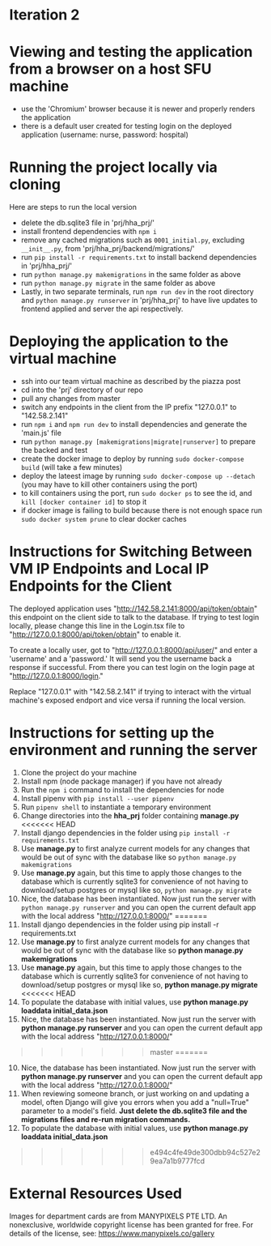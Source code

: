﻿# Iteration 2
# Viewing and testing the application from a browser on a host SFU machine
- use the 'Chromium' browser because it is newer and properly renders the application
- there is a default user created for testing login on the deployed application (username: nurse, password: hospital)

# Running the project locally via cloning
Here are steps to run the local version
- delete the db.sqlite3 file in 'prj/hha_prj/'
- install frontend dependencies with `npm i`
- remove any cached migrations such as `0001_initial.py`, excluding `__init__.py`, from 'prj/hha_prj/backend/migrations/'
- run `pip install -r requirements.txt` to install backend dependencies in 'prj/hha_prj/'
- run `python manage.py makemigrations` in the same folder as above
- run `python manage.py migrate` in the same folder as above
- Lastly, in two separate terminals, run `npm run dev` in the root directory and `python manage.py runserver` in 'prj/hha_prj' to have live updates to frontend applied and server the api respectively.

# Deploying the application to the virtual machine
- ssh into our team virtual machine as described by the piazza post
- cd into the 'prj' directory of our repo
- pull any changes from master
- switch any endpoints in the client from the IP prefix "127.0.0.1" to "142.58.2.141"
- run `npm i` and `npm run dev` to install dependencies and generate the 'main.js' file
- run `python manage.py [makemigrations|migrate|runserver]` to prepare the backed and test
- create the docker image to deploy by running `sudo docker-compose build` (will take a few minutes) 
- deploy the lateest image by running `sudo docker-compose up --detach` (you may have to kill other containers using the port)
- to kill containers using the port, run `sudo docker ps` to see the id, and `kill [docker container id]` to stop it
- if docker image is failing to build because there is not enough space run `sudo docker system prune` to clear docker caches

# Instructions for Switching Between VM IP Endpoints and Local IP Endpoints for the Client
The deployed application uses "http://142.58.2.141:8000/api/token/obtain" this endpoint on the client side to talk to the database. If trying to test login locally, please change this line in the Login.tsx file to "http://127.0.0.1:8000/api/token/obtain" to enable it. 

To create a locally user, got to "http://127.0.0.1:8000/api/user/" and enter a 'username' and a 'password.' It will send you the username back a response if successful. From there you can test login on the login page at "http://127.0.0.1:8000/login."

Replace "127.0.0.1" with "142.58.2.141" if trying to interact with the virtual machine's exposed endport and vice versa if running the local version.

# Instructions for setting up the environment and running the server
1. Clone the project do your machine
2. Install npm (node package manager) if you have not already
3. Run the `npm i` command to install the dependencies for node
4. Install pipenv with `pip install --user pipenv` 
5. Run `pipenv shell` to instantiate a temporary environment
6. Change directories into the **hha_prj** folder containing **manage.py**
<<<<<<< HEAD
7. Install django dependencies in the folder using `pip install -r requirements.txt`
8. Use **manage.py** to first analyze current models for any changes that would be out of sync with the database like so `python manage.py makemigrations`
9. Use **manage.py** again, but this time to apply those changes to the database which is currently sqlite3 for convenience of not having to download/setup postgres or mysql like so, `python manage.py migrate`
10. Nice, the database has been instantiated. Now just run the server with `python manage.py runserver` and you can open the current default app with the local address "http://127.0.0.1:8000/"
=======
7. Install django dependencies in the folder using pip install -r requirements.txt
8. Use **manage.py** to first analyze current models for any changes that would be out of sync with the database like so **python manage.py makemigrations**
9. Use **manage.py** again, but this time to apply those changes to the database which is currently sqlite3 for convenience of not having to download/setup postgres or mysql like so, **python manage.py migrate**
<<<<<<< HEAD
10. To populate the database with initial values, use **python manage.py loaddata initial_data.json**
11. Nice, the database has been instantiated. Now just run the server with **python manage.py runserver** and you can open the current default app with the local address "http://127.0.0.1:8000/"
>>>>>>> master
=======
10. Nice, the database has been instantiated. Now just run the server with **python manage.py runserver** and you can open the current default app with the local address "http://127.0.0.1:8000/"
11. When reviewing someone branch, or just working on and updating a model, often Django will give you errors when you add a "null=True" parameter to a model's field. **Just delete the db.sqlite3 file and the migrations files and re-run migration commands.**
12. To populate the database with initial values, use **python manage.py loaddata initial_data.json**
>>>>>>> e494c4fe49de300dbb94c527e29ea7a1b9777fcd

# External Resources Used
Images for department cards are from MANYPIXELS PTE LTD. An nonexclusive, worldwide copyright license has been granted for free. For details of the license, see: https://www.manypixels.co/gallery
 
